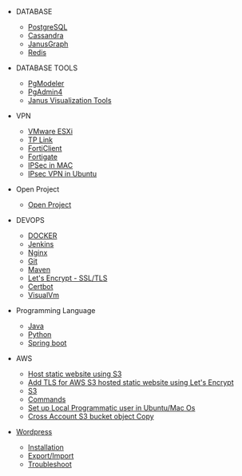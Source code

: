 * DATABASE
  * [PostgreSQL](PostgreSQL/postgresql.md)
  * [Cassandra](Cassandra/Installation.md)
  * [JanusGraph](JanusGraph/JanusGraph.md)
  * [Redis](redis/redis.md)

* DATABASE TOOLS
  * [PgModeler](pgmodeler/pgmodeler.md)
  * [PgAdmin4](pgadmin4/install_pgadmin4_using_docker.md)
  * [Janus Visualization Tools](JanusGraph/Visualization%20Tool.md)

* VPN 
  * [VMware ESXi](VMware%20ESXi/Start%20VM's%20automatically%20during%20the%20boot.md)
  * [TP Link](Tp-Link%20VPN%20Router/Port%20Fowarding.md)
  * [FortiClient](Forticlient/Install_FortiClient_Ubuntu.md)
  * [Fortigate](Fortigate/Setup.png)
  * [IPSec in MAC](IP%20Sec%20VPN/VPN%20Connection%20without%20any%20client%20in%20MAC.md)
  * [IPsec VPN in Ubuntu](IP%20Sec%20VPN/Ipsec%20VPN%20in%20Ubuntu.md)

* Open Project
  * [Open Project](openProject/installation.md)

* DEVOPS
  * [DOCKER](docker/installtion_configuration.md)
  * [Jenkins](jenkin/jenkins.md)
  * [Nginx](Nginx/nginx.md)
  * [Git](git/commands.md)
  * [Maven](maven/upgrade_maven.md)
  * [Let's Encrypt - SSL/TLS](TLS/let's_encrypt.md)
  * [Certbot](TLS/certbot.md)
  * [VisualVm](visualVm/visualvm_remote_set_up.md)

* Programming Language
  * [Java](Java/Installation.md)
  * [Python](python/installation.md)
  * [Spring boot](spring-boot-jar/Create%20linux%20process.md)

* AWS
  * [Host static website using S3](aws/host_static_website_using_s3.md)
  * [Add TLS for AWS S3 hosted static website using Let's Encrypt](aws/tls/create_cloud_front.md)
  * [S3](aws/S3)
  * [Commands](aws/S3/commands.md)
  * [Set up Local Programmatic user in Ubuntu/Mac Os](aws/S3/Set-up%20user%20in%20Ubuntu/Mac.md)
  * [Cross Account S3 bucket object Copy](aws/S3/Set-up%20user%20in%20Ubuntu/cross_account_S3_copy.md)

* [Wordpress](wordpress/wordpress.md)

  * [Installation](wordpress/installation.md)
  * [Export/Import](/wordpress/export_import.md)
  * [Troubleshoot](/wordpress/troubleshoot.md)
